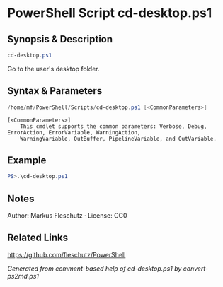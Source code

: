 # PowerShell Script cd-desktop.ps1

## Synopsis & Description
```powershell
cd-desktop.ps1
```

Go to the user's desktop folder.

## Syntax & Parameters
```powershell
/home/mf/PowerShell/Scripts/cd-desktop.ps1 [<CommonParameters>]
```

```
[<CommonParameters>]
    This cmdlet supports the common parameters: Verbose, Debug, ErrorAction, ErrorVariable, WarningAction, 
    WarningVariable, OutBuffer, PipelineVariable, and OutVariable.
```

## Example
```powershell
PS>.\cd-desktop.ps1
```


## Notes
Author: Markus Fleschutz · License: CC0

## Related Links
https://github.com/fleschutz/PowerShell

*Generated from comment-based help of cd-desktop.ps1 by convert-ps2md.ps1*
